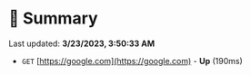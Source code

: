 # 📖 Summary
Last updated: **3/23/2023, 3:50:33 AM**

- `GET` [https://google.com](https://google.com) - **Up** (190ms)
